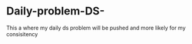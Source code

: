 # Daily-problem-DS-
This a where my daily ds problem will be pushed and more likely for my consisitency
